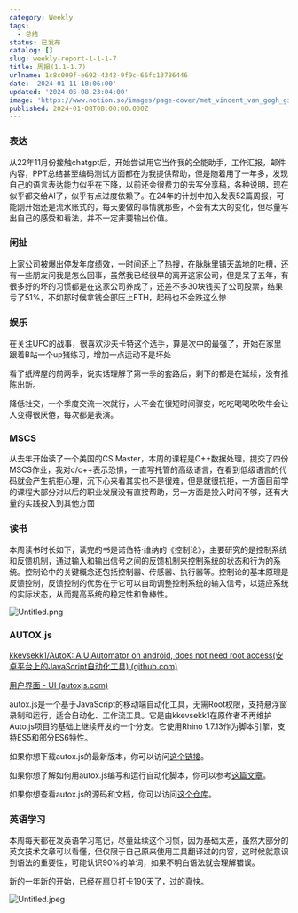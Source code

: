 ```yaml
---
category: Weekly
tags:
  - 总结
status: 已发布
catalog: []
slug: weekly-report-1-1-1-7
title: 周报(1.1-1.7)
urlname: 1c8c009f-e692-4342-9f9c-66fc13786446
date: '2024-01-11 18:06:00'
updated: '2024-05-08 23:04:00'
image: 'https://www.notion.so/images/page-cover/met_vincent_van_gogh_ginoux.jpg'
published: 2024-01-08T08:00:00.000Z
---
```


### 表达


从22年11月份接触chatgpt后，开始尝试用它当作我的全能助手，工作汇报，邮件内容，PPT总结甚至编码测试方面都在为我提供帮助，但是随着用了一年多，发现自己的语言表达能力似乎在下降，以前还会很费力的去写分享稿，各种说明，现在似乎都交给AI了，似乎有点过度依赖了。在24年的计划中加入发表52篇周报，可能刚开始还是流水账式的，每天要做的事情就那些，不会有太大的变化，但尽量写出自己的感受和看法，并不一定非要输出价值。


### 闲扯


上家公司被爆出停发年度绩效，一时间还上了热搜，在脉脉里铺天盖地的吐槽，还有一些朋友问我是怎么回事，虽然我已经很早的离开这家公司，但是呆了五年，有很多好的坏的习惯都是在这家公司养成了，还差不多30块钱买了公司股票，结果亏了51%，不如那时候拿钱全部压上ETH，起码也不会跌这么惨


### 娱乐


在关注UFC的战事，很喜欢沙夫卡特这个选手，算是次中的最强了，开始在家里跟着B站一个up猪练习，增加一点运动不是坏处


看了纸牌屋的前两季，说实话理解了第一季的套路后，剩下的都是在延续，没有推陈出新。


降低社交，一个季度交流一次就行，人不会在很短时间骤变，吃吃喝喝吹吹牛会让人变得很厌倦，每次都是表演。


### MSCS


从去年开始读了一个美国的CS Master，本周的课程是C++数据处理，提交了四份MSCS作业，我对c/c++表示恐惧，一直写托管的高级语言，在看到低级语言的代码就会产生抗拒心理，沉下心来看其实也不是很难，但是就很抗拒，一方面目前学的课程大部分对以后的职业发展没有直接帮助，另一方面是投入时间不够，还有大量的实践投入到其他方面


### 读书


本周读书时长如下，读完的书是诺伯特·维纳的《控制论》，主要研究的是控制系统和反馈机制，通过输入和输出信号之间的反馈机制来控制系统的状态和行为的系统。控制论中的关键概念还包括控制器、传感器、执行器等。控制论的基本原理是反馈控制，反馈控制的优势在于它可以自动调整控制系统的输入信号，以适应系统的实际状态，从而提高系统的稳定性和鲁棒性。


![Untitled.png](https://prod-files-secure.s3.us-west-2.amazonaws.com/5d24fe63-e567-4804-86f9-9fdc62e13082/4d744901-b410-4924-8554-36cce6e9aab7/Untitled.png?X-Amz-Algorithm=AWS4-HMAC-SHA256&X-Amz-Content-Sha256=UNSIGNED-PAYLOAD&X-Amz-Credential=ASIAZI2LB4663Q4BACUU%2F20250414%2Fus-west-2%2Fs3%2Faws4_request&X-Amz-Date=20250414T054033Z&X-Amz-Expires=3600&X-Amz-Security-Token=IQoJb3JpZ2luX2VjEIX%2F%2F%2F%2F%2F%2F%2F%2F%2F%2FwEaCXVzLXdlc3QtMiJHMEUCIQCjVx6h9wRuOA8522MEejqoz0XXGonTg16bcruqqrmVbgIgIYjBw%2F4FU1Lp8D3DySaa8qUAjgYJ%2FO2z4Exv1rg0Yr0qiAQI%2Fv%2F%2F%2F%2F%2F%2F%2F%2F%2F%2FARAAGgw2Mzc0MjMxODM4MDUiDAEr8KzqiGkxBEtxUircAyCqH%2FqxJCGxNtDflMnDrglI3iyw0ryUpI7WQshYJIwssegqUc%2BgjViOQeCLYqHTzGX5Jdptv920Cq2kNJveEYMFoBqCZ71oGd0Do2NPNJ0I72EAKCzeODoEzn7bWkb%2FTLZeyxMlpwM12CZvHtq4guS6GffRw%2BIDAi%2BufHrbcMnoqz5yf%2FJdtrSic%2B4SVe9uuz2MmBMbRzyi8t4MlkrLebGlGGpSyW8fNyUJV21zqblYPBPYR1nQL1%2FmjLG%2BNEyIKcQMV5Kvb5Tetyd9K8RriQoumHXFp7Q3289xmEZG2WcAABHdCLd9vUf9FfzKowCdznQCar37ESom9uldsOjWrVyrt9hV8bnZcj%2BT%2BkxF%2F0XBtPZcYHOZ%2BPXsJPXerT3%2BlZUFIh4tcYiEQ4iGtIKO%2F30sB0T8VO52RLDVbOBdX%2BmdSLkcZjax0xVmzstXWDdpQPVtb5CqIHex0uZB%2B3O9kDXQb9xaS8jMHQ2xII2KM8gwWRJDfwESYTxM2YIJChb247fJUHivvLjA%2FOMCVCPpndjExGApCU8s%2F4RP18T6jUIjFKFHl%2BaWVzikUDqBxwT4vZF67FnRm8cNOnGPPJWTLYm0ajyXoK5qpUhHO2vOLkFkPZakn1ZFUGwxXc1DMOqs8r8GOqUBmU5pI7EOCDlRSKWvdVFPIMQyiGHwB0vPCQw0ITDCKlOI%2Blx6ys%2F39ifXcsp9ws6c1wCAtAhihQ7FCjBxB6fJGP61pPESn4stygOrMPCe4oS%2BkWotL1CHhUuCN4Ll8i%2BRiojoi5yLQruQkFsLMQEF%2BGoi57yXdvbbWGqbgxaFJc4rkCqKy5GmLfQAm%2BBosyxRmonWpKoDaU1hO2Dcjzbv7qEvq21v&X-Amz-Signature=65caf1e157cc045e629295253f50f2b14b7db754683b8811b30c32fafa7533d1&X-Amz-SignedHeaders=host&x-id=GetObject)


### AUTOX.js


[kkevsekk1/AutoX: A UiAutomator on android, does not need root access(安卓平台上的JavaScript自动化工具) (github.com)](https://github.com/kkevsekk1/AutoX)


[用户界面 - UI (autoxjs.com)](http://doc.autoxjs.com/#/ui)


autox.js是一个基于JavaScript的移动端自动化工具，无需Root权限，支持悬浮窗录制和运行，适合自动化、工作流工具。它是由kkevsekk1在原作者不再维护Auto.js项目的基础上继续开发的一个分支。它使用Rhino 1.7.13作为脚本引擎，支持ES5和部分ES6特性。


如果你想下载autox.js的最新版本，你可以访问[这个链接](https://github.com/kkevsekk1/AutoX/releases)。


如果你想了解如何用autox.js编写和运行自动化脚本，你可以参考[这篇文章](https://www.cnblogs.com/ghj1976/p/autoxjs.html)。


如果你想查看autox.js的源码和文档，你可以访问[这个仓库](https://github.com/kkevsekk1/AutoX)。


### 英语学习


本周每天都在发英语学习笔记，尽量延续这个习惯，因为基础太差，虽然大部分的英文技术文章可以看懂，但仅限于自己原来使用工具翻译过的内容，这时候就意识到语法的重要性，可能认识90%的单词，如果不明白语法就会理解错误。


新的一年新的开始，已经在扇贝打卡190天了，过的真快。


![Untitled.jpeg](https://prod-files-secure.s3.us-west-2.amazonaws.com/5d24fe63-e567-4804-86f9-9fdc62e13082/c04d3014-4bd3-4142-a613-19220f0a3512/Untitled.jpeg?X-Amz-Algorithm=AWS4-HMAC-SHA256&X-Amz-Content-Sha256=UNSIGNED-PAYLOAD&X-Amz-Credential=ASIAZI2LB4663Q4BACUU%2F20250414%2Fus-west-2%2Fs3%2Faws4_request&X-Amz-Date=20250414T054033Z&X-Amz-Expires=3600&X-Amz-Security-Token=IQoJb3JpZ2luX2VjEIX%2F%2F%2F%2F%2F%2F%2F%2F%2F%2FwEaCXVzLXdlc3QtMiJHMEUCIQCjVx6h9wRuOA8522MEejqoz0XXGonTg16bcruqqrmVbgIgIYjBw%2F4FU1Lp8D3DySaa8qUAjgYJ%2FO2z4Exv1rg0Yr0qiAQI%2Fv%2F%2F%2F%2F%2F%2F%2F%2F%2F%2FARAAGgw2Mzc0MjMxODM4MDUiDAEr8KzqiGkxBEtxUircAyCqH%2FqxJCGxNtDflMnDrglI3iyw0ryUpI7WQshYJIwssegqUc%2BgjViOQeCLYqHTzGX5Jdptv920Cq2kNJveEYMFoBqCZ71oGd0Do2NPNJ0I72EAKCzeODoEzn7bWkb%2FTLZeyxMlpwM12CZvHtq4guS6GffRw%2BIDAi%2BufHrbcMnoqz5yf%2FJdtrSic%2B4SVe9uuz2MmBMbRzyi8t4MlkrLebGlGGpSyW8fNyUJV21zqblYPBPYR1nQL1%2FmjLG%2BNEyIKcQMV5Kvb5Tetyd9K8RriQoumHXFp7Q3289xmEZG2WcAABHdCLd9vUf9FfzKowCdznQCar37ESom9uldsOjWrVyrt9hV8bnZcj%2BT%2BkxF%2F0XBtPZcYHOZ%2BPXsJPXerT3%2BlZUFIh4tcYiEQ4iGtIKO%2F30sB0T8VO52RLDVbOBdX%2BmdSLkcZjax0xVmzstXWDdpQPVtb5CqIHex0uZB%2B3O9kDXQb9xaS8jMHQ2xII2KM8gwWRJDfwESYTxM2YIJChb247fJUHivvLjA%2FOMCVCPpndjExGApCU8s%2F4RP18T6jUIjFKFHl%2BaWVzikUDqBxwT4vZF67FnRm8cNOnGPPJWTLYm0ajyXoK5qpUhHO2vOLkFkPZakn1ZFUGwxXc1DMOqs8r8GOqUBmU5pI7EOCDlRSKWvdVFPIMQyiGHwB0vPCQw0ITDCKlOI%2Blx6ys%2F39ifXcsp9ws6c1wCAtAhihQ7FCjBxB6fJGP61pPESn4stygOrMPCe4oS%2BkWotL1CHhUuCN4Ll8i%2BRiojoi5yLQruQkFsLMQEF%2BGoi57yXdvbbWGqbgxaFJc4rkCqKy5GmLfQAm%2BBosyxRmonWpKoDaU1hO2Dcjzbv7qEvq21v&X-Amz-Signature=846ad575c59e296687393a3fd55dab7557a597b5d51c2731575afc7f09f1cc07&X-Amz-SignedHeaders=host&x-id=GetObject)

